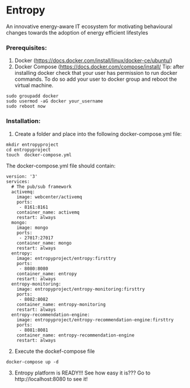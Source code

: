 # Entropy
An innovative energy-aware IT ecosystem for motivating behavioural changes towards the adoption of energy efficient lifestyles
### Prerequisites:
1. Docker (https://docs.docker.com/install/linux/docker-ce/ubuntu/)
2. Docker Compose (https://docs.docker.com/compose/install/
Tip: after installing docker check that your user has permission to run docker commands. To do so add your user to docker group and reboot the virtual machine.
```
sudo groupadd docker
sudo usermod -aG docker your_username
sudo reboot now
```
### Installation:
1. Create a folder and place into the following docker-compose.yml file:
```
mkdir entropyproject
cd entropyproject
touch  docker-compose.yml
```

The docker-compose.yml file should contain:
```
version: '3'
services:
  # The pub/sub framework
  activemq:
    image: webcenter/activemq
    ports:
     - 8161:8161
    container_name: activemq
    restart: always
  mongo:
    image: mongo
    ports:
     - 27017:27017
    container_name: mongo
    restart: always
  entropy:
    image: entropyproject/entropy:firsttry
    ports:
     - 8080:8080
    container_name: entropy
    restart: always
  entropy-monitoring:
    image: entropyproject/entropy-monitoring:firsttry
    ports:
     - 8082:8082
    container_name: entropy-monitoring
    restart: always
  entropy-recommendation-engine:
    image: entropyproject/entropy-recommendation-engine:firsttry
    ports:
     - 8081:8081
    container_name: entropy-recommendation-engine
    restart: always
```
2. Execute the dockef-compose file
```
docker-compose up -d
```

3. Entropy platform is READY!!! See how easy it is??? Go to http://localhost:8080 to see it!

